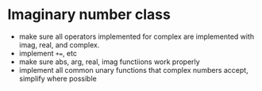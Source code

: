 # Imaginary number class

* make sure all operators implemented for complex are implemented with imag, real, and complex. 
* implement `+=`, etc
* make sure abs, arg, real, imag functiions work properly
* implement all common unary functions that complex numbers accept, simplify where possible
